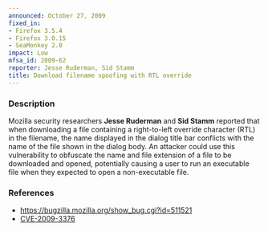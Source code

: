 ```yaml
---
announced: October 27, 2009
fixed_in:
- Firefox 3.5.4
- Firefox 3.0.15
- SeaMonkey 2.0
impact: Low
mfsa_id: 2009-62
reporter: Jesse Ruderman, Sid Stamm
title: Download filename spoofing with RTL override
---
```


<h3>Description</h3>

<p>Mozilla security researchers <strong>Jesse Ruderman</strong>
and <strong>Sid Stamm</strong> reported that when downloading a file
containing a right-to-left override character (RTL) in the filename,
the name displayed in the dialog title bar conflicts with the name of
the file shown in the dialog body.  An attacker could use this
vulnerability to obfuscate the name and file extension of a file to be
downloaded and opened, potentially causing a user to run an executable
file when they expected to open a non-executable file.</p>

<h3>References</h3>

<ul>
  <li><a href="https://bugzilla.mozilla.org/show_bug.cgi?id=511521">https://bugzilla.mozilla.org/show_bug.cgi?id=511521</a></li>
  <li><a class="ex-ref" href="http://cve.mitre.org/cgi-bin/cvename.cgi?name=CVE-2009-3376">CVE-2009-3376</a></li>
</ul>




